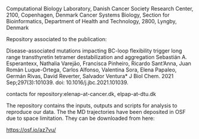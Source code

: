 Computational Biology Laboratory, Danish Cancer Society Research Center, 2100, Copenhagen, Denmark 
Cancer Systems Biology, Section for Bioinformatics, Department of Health and Technology, 2800, Lyngby, Denmark

Repository associated to the publication:

Disease-associated mutations impacting BC-loop flexibility trigger long range transthyretin tetramer destabilization and aggregation
Sebastián A. Esperantexx, Nathalia Varejāo, Francisca Pinheiro, Ricardo Sant’Anna, Juan Román Luque-Ortega, Carlos Alfonso, Valentina Sora, Elena Papaleo, Germán Rivas, David Reverter, Salvador Ventura*
J Biol Chem. 2021 Sep;297(3):101039. doi: 10.1016/j.jbc.2021.101039.

contacts for repository:elenap-at-cancer.dk, elpap-at-dtu.dk

The repository contains the inputs, outputs and scripts for analysis to reproduce our data. The the MD trajectories have been deposited in OSF due to space limitation. They can be downloaded from here:

https://osf.io/az7vu/

